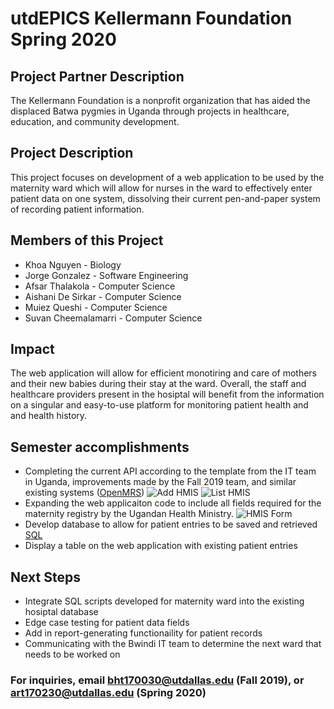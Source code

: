 
# utdEPICS Kellermann Foundation Spring 2020

## Project Partner Description

The Kellermann Foundation is a nonprofit organization that has aided the displaced Batwa pygmies in Uganda through projects in healthcare, education, and community development.

## Project Description

This project focuses on development of a web application to be used by the maternity ward which will allow for nurses in the ward to effectively enter patient data on one system, dissolving their current pen-and-paper system of recording patient information.

## Members of this Project

- Khoa Nguyen - Biology
- Jorge Gonzalez - Software Engineering
- Afsar Thalakola - Computer Science
- Aishani De Sirkar - Computer Science
- Muiez Queshi - Computer Science
- Suvan Cheemalamarri - Computer Science

## Impact

The web application will allow for efficient monotiring and care of mothers and their new babies during their stay at the ward. Overall, the staff and healthcare providers present in the hosiptal will benefit from the information on a singular and easy-to-use platform for monitoring patient health and and health history.

## Semester accomplishments

- Completing the current API according to the template from the IT team in Uganda, improvements made by the Fall 2019 team, and similar existing systems ([OpenMRS](https://github.com/openmrs))
![Add HMIS](https://i.imgur.com/3c92W57.png)
![List HMIS](https://i.imgur.com/CvOZNJQ.png)
- Expanding the web applicaiton code to include all fields required for the maternity registry by the Ugandan Health Ministry.
![HMIS Form](https://i.imgur.com/lyyXGRt.png)
- Develop database to allow for patient entries to be saved and retrieved [SQL]([https://mariadb.org/](https://mariadb.org/))
- Display a table on the web application with existing patient entries

## Next Steps

- Integrate SQL scripts developed for maternity ward into the existing hosiptal database
- Edge case testing for patient data fields
- Add in report-generating functionaility for patient records
- Communicating with the Bwindi IT team to determine the next ward that needs to be worked on

### For inquiries, email bht170030@utdallas.edu (Fall 2019), or art170230@utdallas.edu (Spring 2020)
